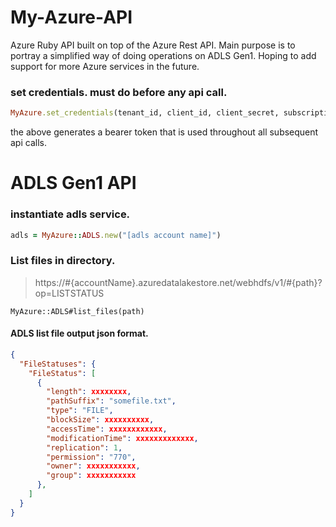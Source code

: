 # My-Azure-API
Azure Ruby API built on top of the Azure Rest API. Main purpose is to portray a simplified way of doing operations on ADLS Gen1. Hoping to add support for more Azure services in the future.

### set credentials. must do before any api call.
```ruby
MyAzure.set_credentials(tenant_id, client_id, client_secret, subscription_id, application_id)
```
the above generates a bearer token that is used throughout all subsequent api calls.

# ADLS Gen1 API
### instantiate adls service.
```ruby
adls = MyAzure::ADLS.new("[adls account name]")
```

### List files in directory.
> https://#{accountName}.azuredatalakestore.net/webhdfs/v1/#{path}?op=LISTSTATUS

```
MyAzure::ADLS#list_files(path)
```

#### ADLS list file output json format.
```json
{
  "FileStatuses": {
    "FileStatus": [
      {
        "length": xxxxxxxx,
        "pathSuffix": "somefile.txt",
        "type": "FILE",
        "blockSize": xxxxxxxxxx,
        "accessTime": xxxxxxxxxxxx,
        "modificationTime": xxxxxxxxxxxxx,
        "replication": 1,
        "permission": "770",
        "owner": xxxxxxxxxxx,
        "group": xxxxxxxxxxx
      },
    ]
  }
}
```

